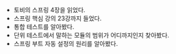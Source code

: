 - 토비의 스프링 4장을 읽었다.
- 스프링 핵심 강의 23강까지 들었다.
- 통합 테스트를 알아봤다.
- 단위 테스트에서 말하는 모듈의 범위가 어디까지인지 찾아봤다.
- 스프링 부트 자동 설정의 원리를 알아봤다.

